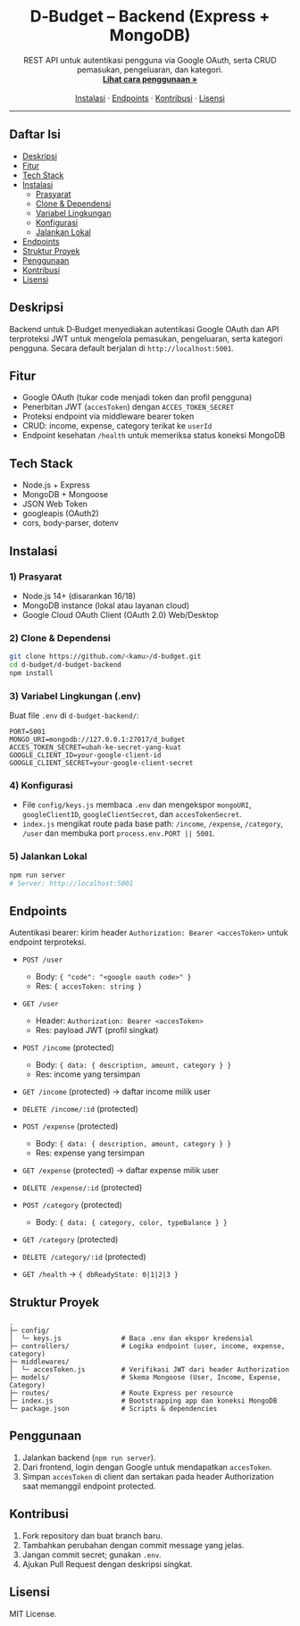 <h1 align="center">D‑Budget – Backend (Express + MongoDB)</h1>

<p align="center">
  REST API untuk autentikasi pengguna via Google OAuth, serta CRUD pemasukan, pengeluaran, dan kategori.
  <br/>
  <a href="#penggunaan"><strong>Lihat cara penggunaan »</strong></a>
  <br/>
  <br/>
  <a href="#instalasi">Instalasi</a>
  ·
  <a href="#endpoints">Endpoints</a>
  ·
  <a href="#kontribusi">Kontribusi</a>
  ·
  <a href="#lisensi">Lisensi</a>
</p>

---

## Daftar Isi
- [Deskripsi](#deskripsi)
- [Fitur](#fitur)
- [Tech Stack](#tech-stack)
- [Instalasi](#instalasi)
  - [Prasyarat](#1-prasyarat)
  - [Clone & Dependensi](#2-clone--dependensi)
  - [Variabel Lingkungan](#3-variabel-lingkungan-env)
  - [Konfigurasi](#4-konfigurasi)
  - [Jalankan Lokal](#5-jalankan-lokal)
- [Endpoints](#endpoints)
- [Struktur Proyek](#struktur-proyek)
- [Penggunaan](#penggunaan)
- [Kontribusi](#kontribusi)
- [Lisensi](#lisensi)

## Deskripsi
Backend untuk D‑Budget menyediakan autentikasi Google OAuth dan API terproteksi JWT untuk mengelola pemasukan, pengeluaran, serta kategori pengguna. Secara default berjalan di `http://localhost:5001`.

## Fitur
- Google OAuth (tukar code menjadi token dan profil pengguna)
- Penerbitan JWT (`accesToken`) dengan `ACCES_TOKEN_SECRET`
- Proteksi endpoint via middleware bearer token
- CRUD: income, expense, category terikat ke `userId`
- Endpoint kesehatan `/health` untuk memeriksa status koneksi MongoDB

## Tech Stack
- Node.js + Express
- MongoDB + Mongoose
- JSON Web Token
- googleapis (OAuth2)
- cors, body-parser, dotenv

## Instalasi

### 1) Prasyarat
- Node.js 14+ (disarankan 16/18)
- MongoDB instance (lokal atau layanan cloud)
- Google Cloud OAuth Client (OAuth 2.0) Web/Desktop

### 2) Clone & Dependensi
```bash
git clone https://github.com/<kamu>/d-budget.git
cd d-budget/d-budget-backend
npm install
```

### 3) Variabel Lingkungan (.env)
Buat file `.env` di `d-budget-backend/`:
```env
PORT=5001
MONGO_URI=mongodb://127.0.0.1:27017/d_budget
ACCES_TOKEN_SECRET=ubah-ke-secret-yang-kuat
GOOGLE_CLIENT_ID=your-google-client-id
GOOGLE_CLIENT_SECRET=your-google-client-secret
```

### 4) Konfigurasi
- File `config/keys.js` membaca `.env` dan mengekspor `mongoURI`, `googleClientID`, `googleClientSecret`, dan `accesTokenSecret`.
- `index.js` mengikat route pada base path: `/income`, `/expense`, `/category`, `/user` dan membuka port `process.env.PORT || 5001`.

### 5) Jalankan Lokal
```bash
npm run server
# Server: http://localhost:5001
```

## Endpoints

Autentikasi bearer: kirim header `Authorization: Bearer <accesToken>` untuk endpoint terproteksi.

- `POST /user`
  - Body: `{ "code": "<google oauth code>" }`
  - Res: `{ accesToken: string }`

- `GET /user`
  - Header: `Authorization: Bearer <accesToken>`
  - Res: payload JWT (profil singkat)

- `POST /income` (protected)
  - Body: `{ data: { description, amount, category } }`
  - Res: income yang tersimpan

- `GET /income` (protected) → daftar income milik user
- `DELETE /income/:id` (protected)

- `POST /expense` (protected)
  - Body: `{ data: { description, amount, category } }`
  - Res: expense yang tersimpan

- `GET /expense` (protected) → daftar expense milik user
- `DELETE /expense/:id` (protected)

- `POST /category` (protected)
  - Body: `{ data: { category, color, typeBalance } }`
- `GET /category` (protected)
- `DELETE /category/:id` (protected)

- `GET /health` → `{ dbReadyState: 0|1|2|3 }`

## Struktur Proyek
```
.
├─ config/
│  └─ keys.js               # Baca .env dan ekspor kredensial
├─ controllers/             # Logika endpoint (user, income, expense, category)
├─ middlewares/
│  └─ accesToken.js         # Verifikasi JWT dari header Authorization
├─ models/                  # Skema Mongoose (User, Income, Expense, Category)
├─ routes/                  # Route Express per resource
├─ index.js                 # Bootstrapping app dan koneksi MongoDB
└─ package.json             # Scripts & dependencies
```

## Penggunaan
1. Jalankan backend (`npm run server`).
2. Dari frontend, login dengan Google untuk mendapatkan `accesToken`.
3. Simpan `accesToken` di client dan sertakan pada header Authorization saat memanggil endpoint protected.

## Kontribusi
1. Fork repository dan buat branch baru.
2. Tambahkan perubahan dengan commit message yang jelas.
3. Jangan commit secret; gunakan `.env`.
4. Ajukan Pull Request dengan deskripsi singkat.

## Lisensi
MIT License.


